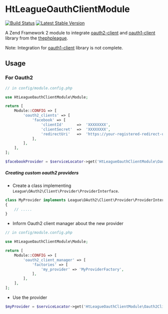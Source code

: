HtLeagueOauthClientModule
==========================
[![Build Status](https://travis-ci.org/hrevert/HtLeagueOauthClientModule.svg)](https://travis-ci.org/hrevert/HtLeagueOauthClientModule)
[![Latest Stable Version](https://poser.pugx.org/hrevert/ht-league-oauth-client-module/version.svg)](https://packagist.org/packages/hrevert/ht-league-oauth-client-module)

A Zend Framework 2 module to integrate [oauth2-client](https://github.com/thephpleague/oauth2-client) and [oauth1-client](https://github.com/thephpleague/oauth1-client) library from the [thephpleague](https://github.com/thephpleague).


Note: Integration for [oauth1-client](https://github.com/thephpleague/oauth1-client) library is not complete.

## Usage

### For Oauth2
```php
// in config/module.config.php

use HtLeagueOauthClientModule\Module;

return [
    Module::CONFIG => [
        'oauth2_clients' => [
            'facebook' => [
                'clientId'      =>  'XXXXXXXX',
                'clientSecret'  =>  'XXXXXXXX',
                'redirectUri'   =>  'https://your-registered-redirect-uri/',          
            ],
        ],
    ],
];

```

```php
$facebookProvider = $serviceLocator->get('HtLeagueOauthClientModule\Oauth2ClientManager')->get('facebook');
```

##### Creating custom oauth2 providers
* Create a class implementing `League\OAuth2\Client\Provider\ProviderInterface`.

```php
class MyProvider implements League\OAuth2\Client\Provider\ProviderInterface
{
    // .....
}
```

* Inform Oauth2 client manager about the new provider
```php
// in config/module.config.php

use HtLeagueOauthClientModule\Module;

return [
    Module::CONFIG => [
        'oauth2_client_manager' => [
            'factories' => [
                'my_provider' => 'MyProviderFactory',
            ], 
        ],
    ],
];
```

* Use the provider
```php
$myProvider = $serviceLocator->get('HtLeagueOauthClientModule\Oauth2ClientManager')->get('my_provider');
```
